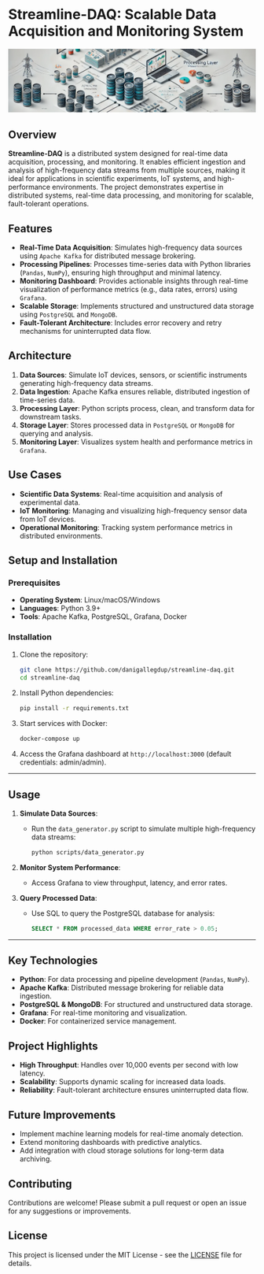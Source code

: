 # Streamline-DAQ: Scalable Data Acquisition and Monitoring System

![Architecture Diagram](./architecture-diagram.png)

## Overview

**Streamline-DAQ** is a distributed system designed for real-time data acquisition, processing, and monitoring. It enables efficient ingestion and analysis of high-frequency data streams from multiple sources, making it ideal for applications in scientific experiments, IoT systems, and high-performance environments. The project demonstrates expertise in distributed systems, real-time data processing, and monitoring for scalable, fault-tolerant operations.

## Features

- **Real-Time Data Acquisition**: Simulates high-frequency data sources using `Apache Kafka` for distributed message brokering.
- **Processing Pipelines**: Processes time-series data with Python libraries (`Pandas`, `NumPy`), ensuring high throughput and minimal latency.
- **Monitoring Dashboard**: Provides actionable insights through real-time visualization of performance metrics (e.g., data rates, errors) using `Grafana`.
- **Scalable Storage**: Implements structured and unstructured data storage using `PostgreSQL` and `MongoDB`.
- **Fault-Tolerant Architecture**: Includes error recovery and retry mechanisms for uninterrupted data flow.

## Architecture

1. **Data Sources**: Simulate IoT devices, sensors, or scientific instruments generating high-frequency data streams.
2. **Data Ingestion**: Apache Kafka ensures reliable, distributed ingestion of time-series data.
3. **Processing Layer**: Python scripts process, clean, and transform data for downstream tasks.
4. **Storage Layer**: Stores processed data in `PostgreSQL` or `MongoDB` for querying and analysis.
5. **Monitoring Layer**: Visualizes system health and performance metrics in `Grafana`.

## Use Cases

- **Scientific Data Systems**: Real-time acquisition and analysis of experimental data.
- **IoT Monitoring**: Managing and visualizing high-frequency sensor data from IoT devices.
- **Operational Monitoring**: Tracking system performance metrics in distributed environments.

## Setup and Installation

### Prerequisites

- **Operating System**: Linux/macOS/Windows
- **Languages**: Python 3.9+
- **Tools**: Apache Kafka, PostgreSQL, Grafana, Docker

### Installation

1. Clone the repository:

    ```bash
    git clone https://github.com/danigallegdup/streamline-daq.git
    cd streamline-daq
    ```

2. Install Python dependencies:

    ```bash
    pip install -r requirements.txt
    ```

3. Start services with Docker:

    ```bash
    docker-compose up
    ```

4. Access the Grafana dashboard at `http://localhost:3000` (default credentials: admin/admin).

---

## Usage

1. **Simulate Data Sources**:

   - Run the `data_generator.py` script to simulate multiple high-frequency data streams:

     ```bash
     python scripts/data_generator.py
     ```

2. **Monitor System Performance**:
   - Access Grafana to view throughput, latency, and error rates.
3. **Query Processed Data**:
   - Use SQL to query the PostgreSQL database for analysis:

     ```sql
     SELECT * FROM processed_data WHERE error_rate > 0.05;
     ```

---

## Key Technologies

- **Python**: For data processing and pipeline development (`Pandas`, `NumPy`).
- **Apache Kafka**: Distributed message brokering for reliable data ingestion.
- **PostgreSQL & MongoDB**: For structured and unstructured data storage.
- **Grafana**: For real-time monitoring and visualization.
- **Docker**: For containerized service management.

## Project Highlights

- **High Throughput**: Handles over 10,000 events per second with low latency.
- **Scalability**: Supports dynamic scaling for increased data loads.
- **Reliability**: Fault-tolerant architecture ensures uninterrupted data flow.

## Future Improvements

- Implement machine learning models for real-time anomaly detection.
- Extend monitoring dashboards with predictive analytics.
- Add integration with cloud storage solutions for long-term data archiving.

## Contributing

Contributions are welcome! Please submit a pull request or open an issue for any suggestions or improvements.

## License

This project is licensed under the MIT License - see the [LICENSE](LICENSE) file for details.
